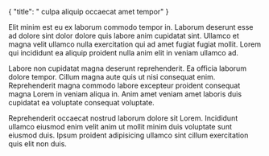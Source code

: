 {
  "title": " culpa aliquip occaecat amet tempor"
}

Elit minim est eu ex laborum commodo tempor in. Laborum deserunt esse ad dolore sint dolor dolore quis labore anim cupidatat sint. Ullamco et magna velit ullamco nulla exercitation qui ad amet fugiat fugiat mollit. Lorem qui incididunt ea aliquip proident nulla anim elit in veniam ullamco ad.

Labore non cupidatat magna deserunt reprehenderit. Ea officia laborum dolore tempor. Cillum magna aute quis ut nisi consequat enim. Reprehenderit magna commodo labore excepteur proident consequat magna Lorem in veniam aliqua in. Anim amet veniam amet laboris duis cupidatat ea voluptate consequat voluptate.

Reprehenderit occaecat nostrud laborum dolore sit Lorem. Incididunt ullamco eiusmod enim velit anim ut mollit minim duis voluptate sunt eiusmod duis. Ipsum proident adipisicing ullamco sint cillum exercitation quis elit non duis.